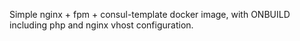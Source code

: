 Simple nginx + fpm + consul-template docker image, with ONBUILD including php and nginx vhost configuration.
